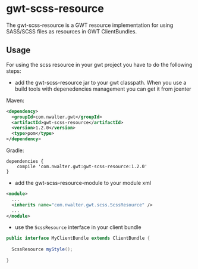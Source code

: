 # gwt-scss-resource

The gwt-scss-resource is a GWT resource implementation for using SASS/SCSS files as resources in GWT ClientBundles.

## Usage
For using the scss resource in your gwt project you have to do the following steps:

* add the gwt-scss-resource jar to your gwt classpath.
When you use a build tools with depenedencies management you can get it from jcenter

Maven:
```xml
<dependency>
  <groupId>com.nwalter.gwt</groupId>
  <artifactId>gwt-scss-resource</artifactId>
  <version>1.2.0</version>
  <type>pom</type>
</dependency>
```

Gradle:
```
dependencies {
    compile 'com.nwalter.gwt:gwt-scss-resource:1.2.0'   
}
```

* add the gwt-scss-resource-module to your module xml 

```xml
<module>
  ...
  <inherits name="com.nwalter.gwt.scss.ScssResource" />
  ...
</module>
 ```
 
* use the `ScssResource` interface in your client bundle

```java
public interface MyClientBundle extends ClientBundle {
	
  ScssResource myStyle();
  
}
```
</ol>
 
 
